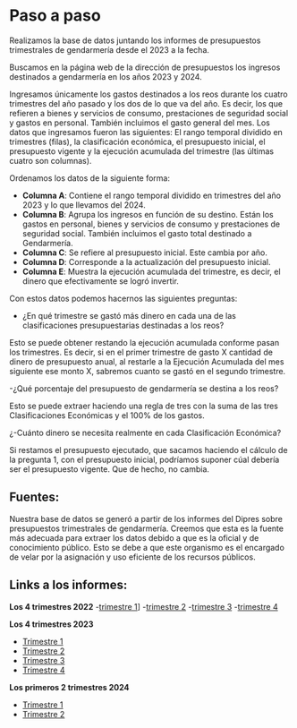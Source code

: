 # Paso a paso

Realizamos la base de datos juntando los informes de presupuestos trimestrales de gendarmería desde el 2023 a la fecha.

Buscamos en la página web de la dirección de presupuestos los ingresos destinados a gendarmería en los años 2023 y 2024.

Ingresamos únicamente los gastos destinados a los reos durante los cuatro trimestres del año pasado y los dos de lo que va del año. Es decir, los que refieren a bienes y servicios de consumo, prestaciones de seguridad social y gastos en personal. También incluimos el gasto general del mes. Los datos que ingresamos fueron las siguientes: El rango temporal dividido en trimestres (filas), la clasificación económica, el presupuesto inicial, el presupuesto vigente y la ejecución acumulada del trimestre (las últimas cuatro son columnas).

Ordenamos los datos de la siguiente forma:

- **Columna A**: Contiene el rango temporal dividido en trimestres del año 2023 y lo que llevamos del 2024.
- **Columna B**: Agrupa los ingresos en función de su destino. Están los gastos en personal, bienes y servicios de consumo y prestaciones de seguridad social. También incluimos el gasto total destinado a Gendarmería.
- **Columna C**: Se refiere al presupuesto inicial. Este cambia por año.
- **Columna D**: Corresponde a la actualización del presupuesto inicial.
- **Columna E**: Muestra la ejecución acumulada del trimestre, es decir, el dinero que efectivamente se logró invertir.

Con estos datos podemos hacernos las siguientes preguntas:

-  ¿En qué trimestre se gastó más dinero en cada una de las clasificaciones presupuestarias destinadas a los reos? 

Esto se puede obtener restando la ejecución acumulada conforme pasan los trimestres. Es decir, si en el primer trimestre de gasto X cantidad de dinero de presupuesto anual, al restarle a la Ejecución Acumulada del mes siguiente ese monto X, sabremos cuanto se gastó en el segundo trimestre.  

 

-¿Qué porcentaje del presupuesto de gendarmería se destina a los reos? 

Esto se puede extraer haciendo una regla de tres con la suma de las tres Clasificaciones Económicas y el 100% de los gastos. 

 

¿-Cuánto dinero se necesita realmente en cada Clasificación Económica? 

 

Si restamos el presupuesto ejecutado, que sacamos haciendo el cálculo de la pregunta 1, con el presupuesto inicial, podríamos suponer cúal debería ser el presupuesto vigente. Que de hecho, no cambia.  
## Fuentes: 

Nuestra base de datos se generó a partir de los informes del Dipres sobre presupuestos trimestrales de gendarmería. Creemos que esta es la fuente más adecuada para extraer los datos debido a que es la oficial y de conocimiento público. Esto se debe a que este organismo es el encargado de velar por la asignación y uso eficiente de los recursos públicos.

## Links a los informes:

**Los 4 trimestres 2022**
-[trimestre 1](https://www.dipres.gob.cl/597/articles-271827_doc_pdf.pdf)]
-[trimestre 2](https://www.dipres.gob.cl/597/articles-282137_doc_pdf.pdf)
-[trimestre 3](https://www.dipres.gob.cl/597/articles-294998_doc_pdf.pdf)
-[trimestre 4](https://www.dipres.gob.cl/597/articles-305311_doc_pdf.pdf)

**Los 4 trimestres 2023**  
- [Trimestre 1](https://www.dipres.gob.cl/597/articles-309530_doc_xls.xls)  
- [Trimestre 2](https://www.dipres.gob.cl/597/articles-314466_doc_xls.xls)  
- [Trimestre 3](https://www.dipres.gob.cl/597/articles-322979_doc_xls.xls)  
- [Trimestre 4](https://www.dipres.gob.cl/597/articles-328310_doc_xls.xls)  

**Los primeros 2 trimestres 2024**  
- [Trimestre 1](https://www.dipres.gob.cl/597/articles-332552_doc_xls.xls)  
- [Trimestre 2](https://www.dipres.gob.cl/597/articles-339657_doc_xls.xls)  